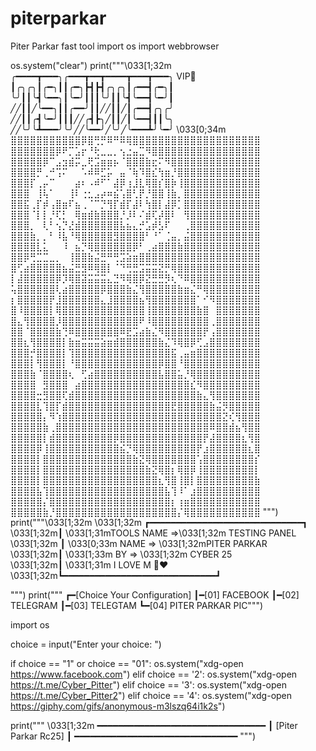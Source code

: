 # piterparkar
Piter Parkar  fast tool
import os
import webbrowser

os.system("clear")
print("""\033[1;32m
╭━━━━┳━━━╮╭━━━┳━━┳━━━━┳━━━┳━━━╮ 		VIP👑
┃╭╮╭╮┃╭━╮┃┃╭━╮┣┫┣┫╭╮╭╮┃╭━━┫╭━╮┃
╰╯┃┃╰┫╰━━╮┃╰━╯┃┃┃╰╯┃┃╰┫╰━━┫╰━╯┃
╱╱┃┃╱╰━━╮┃┃╭━━╯┃┃╱╱┃┃╱┃╭━━┫╭╮╭╯
╱╱┃┃╭┫╰━╯┃┃┃╱╱╭┫┣╮╱┃┃╱┃╰━━┫┃┃╰╮
╱╱╰╯╰┻━━━╯╰╯╱╱╰━━╯╱╰╯╱╰━━━┻╯╰━╯
\033[0;34m
⣿⣿⣿⣿⣿⣿⣿⣿⣿⣿⣿⡿⣿⢛⡛⠿⠛⠿⢿⣿⣿⣿⣿⣿⣿⣿⣿⣿⣿⣿⣿⣿⣿⣿⣿⣿⣿⣿⣿
⣿⣿⣿⣿⣿⣿⣿⡿⠟⡉⣡⡖⠘⢗⣀⣀⡀⢢⣐⣤⣉⠻⣿⣿⣿⣿⣿⣿⣿⣿⣿⣿⣿⣿⣿⣿⣿⣿⣿
⣿⣿⣿⣿⣿⡿⠉⣠⣲⣾⡭⣀⢟⣩⣶⣶⡦⠈⣿⣿⣿⣷⣖⠍⠻⣿⣿⣿⣿⣿⣿⣿⣿⣿⣿⣿⣿⣿⣿
⣿⣿⣿⣿⡛⢀⠚⢩⠍⠀⠀⠡⠾⠿⣋⡥⠀⣤⠈⢷⠹⣿⣎⢳⣶⡘⣿⣿⣿⣿⣿⣿⣿⣿⣿⣿⣿⣿⣿
⣿⣿⣿⡏⢀⡤⠉⠀⠀⠀⣴⠆⠠⠾⠋⠁⣼⡿⢰⣸⣇⢿⣿⡎⣿⡷⢸⣿⣿⣿⣿⣿⣿⣿⣿⣿⣿⣿⣿
⣿⣿⣿⠀⢸⢧⠁⠀⠀⢸⠇⢐⣂⣠⡴⠶⣮⢡⣿⢃⡟⡘⣿⣿⢸⣷⡀⣿⣿⣿⣿⣿⣿⣿⣿⣿⣿⣿⣿
⣿⣿⣯⢀⡏⡾⢠⣿⣶⠏⣦⢀⠈⠉⡙⢻⡏⣾⡏⣼⠇⢳⣿⡇⣼⡿⡁⣿⣿⣿⣿⣿⣿⣿⣿⣿⣿⣿⣿
⣿⣿⣿⠈⡇⡇⡘⢏⡃⠀⢿⣶⣾⣷⣿⣿⣿⡘⡸⠇⠌⣾⢏⡼⣿⠇⠀⢻⣿⣿⣿⣿⣿⣿⣿⣿⣿⣿⣿
⣿⣿⣿⡀⠀⢇⠃⢢⡙⣜⣾⣿⣿⣿⣿⣿⣿⣧⣦⣄⡚⣡⡾⣣⠏⠀⠀⢀⣿⣿⣿⣿⣿⣿⣿⣿⣿⣿⣿
⣿⣿⣿⣷⡀⡀⠃⠸⣧⠘⢿⣿⣿⣿⣿⣿⣻⣿⣿⣿⣿⠃⠘⠁⢈⣤⡀⣬⣿⣿⣿⣿⣿⣿⣿⣿⣿⣿⣿
⣿⣿⣿⣿⣇⣅⠀⠀⠸⠀⣦⡙⢿⣿⣿⣿⣿⣿⣿⡿⠃⢀⣴⣿⣿⣿⣷⣿⣿⣿⣿⣿⣿⣿⣿⣿⣿⣿⣿
⣿⣿⡿⢛⣉⣉⣀⡀⠀⢸⣿⣿⣷⣬⣛⠛⢛⣩⣵⣶⣿⣿⣿⣿⣿⣿⣿⣿⣿⣿⣿⣿⣿⣿⣿⣿⣿⣿⣿
⣿⢋⣴⣿⣿⣿⣿⣿⣦⣬⣛⣻⠿⢿⣿⡇⠈⠙⢛⣛⣩⣭⣭⣝⡛⢿⣿⣿⣿⣿⣿⣿⣿⣿⣿⣿⣿⣿⣿
⡇⣼⣿⣿⣿⣿⣿⡿⡹⢿⣿⣽⣭⣭⣭⣄⣙⠻⢿⣿⡿⣝⣛⣛⡻⢆⠙⠿⣿⣿⣿⣿⣿⣿⣿⣿⣿⣿⣿
⢥⣿⣿⣿⣿⣿⣿⢇⣴⣿⣿⣿⣿⣿⡿⣿⣿⣿⣷⣌⢻⣿⣿⣿⣿⣿⣷⣶⣌⠛⢿⣿⣿⣿⣿⣿⣿⣿⣿
⡆⣿⣿⣿⣿⣿⡟⣸⣿⣿⣿⣿⣿⣿⣄⣸⣿⣿⣿⣿⣦⢻⣿⣿⣿⣿⣿⣿⣿⠁⠊⠻⣿⣿⣿⣿⣿⣿⣿
⣿⠸⣿⣿⣿⣿⡇⢿⣿⣿⣿⣿⣿⣿⣿⣿⣿⣿⣿⣿⣿⢸⣿⣿⣿⣿⣿⣿⣿⣷⣿⠀⣿⣿⣿⣿⣿⣿⣿
⣿⣄⢻⣿⣿⣿⣿⡸⣿⣿⣿⣿⣿⣿⣿⣿⣿⣿⣿⣿⠟⠸⣿⣿⣿⣿⣿⣿⣿⣿⣿⢀⣿⣿⣿⣿⣿⣿⣿
⣿⣿⠈⣿⣿⣿⣿⣷⢙⠿⣿⣿⣿⣿⣿⣿⣿⠿⣟⣩⣴⣷⣌⠻⣿⣿⣿⣿⣿⣿⡟⢠⣿⣿⣿⣿⣿⣿⣿
⣿⣿⣆⢻⣿⣿⣿⣿⡇⣷⣶⣭⣭⣭⣵⣶⣾⣿⣿⣿⣿⣿⣿⣷⣌⠹⢿⣿⡿⢋⣠⣿⣿⣿⣿⣿⣿⣿⣿
⣿⣿⣿⡚⣿⣿⣿⣿⡇⢹⣿⣿⣿⣿⣿⣿⣿⣿⣿⣿⣿⣿⣿⣿⣿⣯⢀⣤⣶⣿⣿⣿⣿⣿⣿⣿⣿⣿⣿
⣿⣿⣿⡇⢻⣿⣿⣿⡇⠘⣿⣿⣿⣿⣿⣿⣿⣿⣿⣿⣿⣿⣿⡿⣿⣿⠘⣿⣿⣿⣿⣿⣿⣿⣿⣿⣿⣿⣿
⣿⣿⣿⣷⠈⣿⣿⣿⣿⢆⠀⢋⣴⣿⣿⣿⣿⣿⣿⣿⣿⣿⣿⣧⣿⣿⣥⡘⢿⣿⣿⣿⣿⣿⣿⣿⣿⣿⣿
⣿⣿⣿⣿⠀⣻⣿⣿⣿⠀⣴⣿⣿⣿⣿⣿⣿⣿⣿⣿⣿⣿⣿⣿⣿⣿⣿⣿⣎⠻⣿⣿⣿⣿⣿⣿⣿⣿⣿
⣿⣿⣿⣿⣒⣻⣿⣿⢏⣾⣿⣿⣿⣿⣿⣿⣿⣿⣿⣿⣿⣿⣿⣿⣿⣿⣿⣿⣿⣷⣄⢻⣿⣿⣿⣿⣿⣿⣿
⣿⣿⣿⣿⣇⢹⣿⡏⣾⣿⣿⣿⣿⣿⣿⣿⣿⣿⣿⣿⣿⣿⣿⣿⣿⣟⣿⣿⣿⣿⣿⣷⣬⡻⣿⣿⣿⣿⣿
⣿⣿⣿⣿⣿⡄⠻⢱⣿⣿⣿⣿⣿⣿⣿⣿⣿⣿⣿⣿⣿⣿⣿⣿⣿⣿⣿⣿⣿⣿⣿⣿⣿⣝⢎⢻⣿⣿⣿
⣿⣿⣿⣿⣿⣷⢀⣿⣿⣿⣿⣿⣿⣿⣿⣿⣿⣿⣿⣿⣿⣿⣿⣿⣿⣿⣿⣿⣿⣿⣿⠿⣿⣿⣾⣦⢻⣿⣿
⣿⣿⣿⣿⣿⡇⣾⣿⣿⣿⣿⣿⣿⣿⣿⣿⡿⣿⣿⣿⣿⣿⣿⣿⣿⣿⣿⣿⣿⣿⡟⣼⣿⣿⣿⣿⣆⢻⣿
⣿⣿⣿⣿⡿⢸⣿⣿⣿⣿⣿⣿⣿⣿⣿⣿⣿⣮⡙⢿⣿⣿⣿⣿⣿⣿⣿⣿⣿⡟⣰⣿⣿⣿⣿⣿⣿⣆⣿
⣿⣿⣿⣿⡇⣿⣿⣿⣿⣿⣿⣿⣿⣿⣿⣿⣿⣿⣿⣷⣝⢿⣿⣿⣿⣿⣿⣿⣿⢡⣿⣿⣿⣿⣿⣿⣿⣿⡎
⣿⣿⣿⣿⡇⣿⣿⣿⣿⣿⣿⣿⣿⣿⣿⣿⣿⣿⣿⣿⣿⣷⣝⢿⣿⡆⢿⣿⡿⢸⣿⣿⣿⣿⣿⣿⣿⣿⡇
⣿⣿⣿⣿⡇⣿⣿⣿⣿⣿⣿⣿⣿⣿⣿⣿⣿⣿⣿⣿⣿⣿⣿⣆⢻⣿⢸⣿⡇⣿⣿⣿⣿⣿⣿⣿⣿⣿⣷
⣿⣿⣿⣿⣧⢹⣿⣿⣿⣿⣿⣿⣿⣿⣿⣿⣿⣿⣿⣿⣿⣿⣿⣿⣧⢹⠸⠁⣰⣿⣿⣿⣿⣿⣿⣿⣿⣿⣿
⣿⣿⣿⣿⣿⡌⣿⣿⣿⣿⣿⣿⣿⣿⣿⣿⣿⣿⣿⣿⣿⣿⣿⣿⣿⡆⢰⣶⣿⣿⣿⣿⣿⣿⣿⣿⣿⣿⣿
⣿⣿⣿⣿⣿⣷⡘⣿⣿⣿⣿⣿⣿⣿⣿⣿⣿⣿⣿⣿⣿⣿⣿⣿⣿⣿⡌⢿⣿⣿⣿⣿⣿⣿⣿⣿⣿⣿⣿
""")
print("""\033[1;32m
   \033[1;32m ┏━━━━━━━━━━━━━━━━━━━━━━━━━━━━━┓
    \033[1;32m┃ \033[1;31mTOOLS NAME =>\033[1;32m TESTING PANEL        	        
   \033[1;32m ┃ \033[0;33m NAME => \033[1;32mPITER PARKAR          	 
    \033[1;32m┃ \033[1;33m BY   => \033[1;32m CYBER 25                 							
    \033[1;32m┃ \033[1;31m I LOVE M 🫶❤️      
    \033[1;32m┗━━━━━━━━━━━━━━━━━━━━━━━━━━━━━┛ 

""")
print("""
  ┏━[Choice Your  Configuration]
  ┃━[01] FACEBOOK 
  ┃━[02] TELEGRAM 
  ┃━[03] TELEGTAM
  ┗━[04] PITER PARKAR PIC""")

import os

choice = input("Enter your choice: ")

if choice == "1" or choice == "01":
    os.system("xdg-open https://www.facebook.com")
elif choice == '2':
    os.system("xdg-open https://t.me/Cyber_Pitter")
elif choice == '3':
    os.system("xdg-open https://t.me/Cyber_Pitter2")
elif choice == '4':
    os.system("xdg-open https://giphy.com/gifs/anonymous-m3lszq64i1k2s")

print("""
\033[1;32m
━━━━━━━━━━━━━━━━━━━━━━━━━━━━━━━━
┃    [Piter Parkar Rc25]    ┃
━━━━━━━━━━━━━━━━━━━━━━━━━━━━━━━
""")
